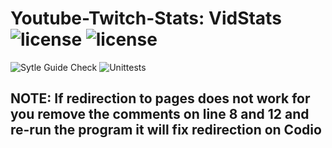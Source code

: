 # Youtube-Twitch-Stats: VidStats ![license](https://img.shields.io/static/v1?label=license&message=MIT&color=red) ![license](https://img.shields.io/static/v1?label=Python&message=3.6.9&color=yellow&labelColor=blue)
![Sytle Guide Check](https://github.com/csantana1121/Twitch-Youtube-Stats/actions/workflows/test.yaml/badge.svg) ![Unittests](https://github.com/csantana1121/Twitch-Youtube-Stats/actions/workflows/check_style.yaml/badge.svg)

## NOTE: If redirection to pages does not work for you remove the comments on line 8 and 12 and re-run the program it will fix redirection on Codio
